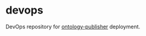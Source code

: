 # devops
DevOps repository for [ontology-publisher](https://github.com/edmcouncil/ontology-publisher) deployment.
